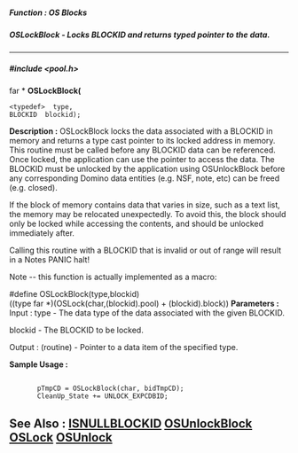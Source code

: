 ##### Function : OS Blocks
##### OSLockBlock - Locks BLOCKID and returns typed pointer to the data.
---
##### #include <pool.h>
<type> far * **OSLockBlock(**

	<typedef>  type,
	BLOCKID  blockid);
**Description :**
OSLockBlock locks the data associated with a BLOCKID in memory and returns a 
type cast pointer to its locked address in memory.  This routine must be called 
before any BLOCKID data can be referenced.  Once locked, the application can 
use the pointer to access the data.  The BLOCKID must be unlocked by the 
application using OSUnlockBlock before any corresponding Domino data entities 
(e.g. NSF, note, etc) can be freed (e.g. closed).

If the block of memory contains data that varies in size, such as a text list, 
the memory may be relocated unexpectedly.  To avoid this, the block should only 
be locked while accessing the contents, and should be unlocked immediately 
after.

Calling this routine with a BLOCKID that is invalid or out of range will result 
in a Notes PANIC halt!

Note -- this function is actually implemented as a macro:
 

#define OSLockBlock(type,blockid) \
 ((type far *)(OSLock(char,(blockid).pool) + (blockid).block))
**Parameters :**
Input :
type  -  The data type of the data associated with the given BLOCKID.

blockid  -  The BLOCKID to be locked.

Output :
(routine)  -  Pointer to a data item of the specified type.


**Sample Usage :**
```

       pTmpCD = OSLockBlock(char, bidTmpCD);
       CleanUp_State += UNLOCK_EXPCDBID;

```
**See Also :**
[ISNULLBLOCKID](D:/md_files/ISNULLBLOCKID.md)
[OSUnlockBlock](D:/md_files/OSUnlockBlock.md)
[OSLock](D:/md_files/OSLock.md)
[OSUnlock](D:/md_files/OSUnlock.md)
---
